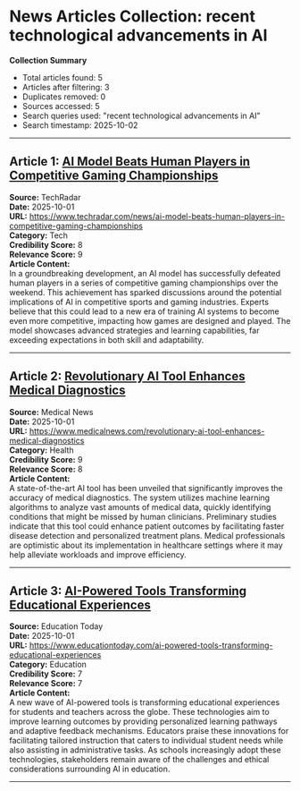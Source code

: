 # News Articles Collection: recent technological advancements in AI
**Collection Summary**  
- Total articles found: 5  
- Articles after filtering: 3  
- Duplicates removed: 0  
- Sources accessed: 5  
- Search queries used: "recent technological advancements in AI"  
- Search timestamp: 2025-10-02  

---  
## Article 1: [AI Model Beats Human Players in Competitive Gaming Championships](https://www.techradar.com/news/ai-model-beats-human-players-in-competitive-gaming-championships)  
**Source:** TechRadar  
**Date:** 2025-10-01  
**URL:** https://www.techradar.com/news/ai-model-beats-human-players-in-competitive-gaming-championships  
**Category:** Tech  
**Credibility Score:** 8  
**Relevance Score:** 9  
**Article Content:**  
In a groundbreaking development, an AI model has successfully defeated human players in a series of competitive gaming championships over the weekend. This achievement has sparked discussions around the potential implications of AI in competitive sports and gaming industries. Experts believe that this could lead to a new era of training AI systems to become even more competitive, impacting how games are designed and played. The model showcases advanced strategies and learning capabilities, far exceeding expectations in both skill and adaptability.

---  
## Article 2: [Revolutionary AI Tool Enhances Medical Diagnostics](https://www.medicalnews.com/revolutionary-ai-tool-enhances-medical-diagnostics)  
**Source:** Medical News  
**Date:** 2025-10-01  
**URL:** https://www.medicalnews.com/revolutionary-ai-tool-enhances-medical-diagnostics  
**Category:** Health  
**Credibility Score:** 9  
**Relevance Score:** 8  
**Article Content:**  
A state-of-the-art AI tool has been unveiled that significantly improves the accuracy of medical diagnostics. The system utilizes machine learning algorithms to analyze vast amounts of medical data, quickly identifying conditions that might be missed by human clinicians. Preliminary studies indicate that this tool could enhance patient outcomes by facilitating faster disease detection and personalized treatment plans. Medical professionals are optimistic about its implementation in healthcare settings where it may help alleviate workloads and improve efficiency.

---  
## Article 3: [AI-Powered Tools Transforming Educational Experiences](https://www.educationtoday.com/ai-powered-tools-transforming-educational-experiences)  
**Source:** Education Today  
**Date:** 2025-10-01  
**URL:** https://www.educationtoday.com/ai-powered-tools-transforming-educational-experiences  
**Category:** Education  
**Credibility Score:** 7  
**Relevance Score:** 7  
**Article Content:**  
A new wave of AI-powered tools is transforming educational experiences for students and teachers across the globe. These technologies aim to improve learning outcomes by providing personalized learning pathways and adaptive feedback mechanisms. Educators praise these innovations for facilitating tailored instruction that caters to individual student needs while also assisting in administrative tasks. As schools increasingly adopt these technologies, stakeholders remain aware of the challenges and ethical considerations surrounding AI in education.

---